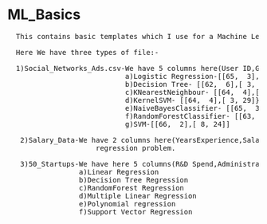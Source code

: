 # ML_Basics
<pre>
  This contains basic templates which I use for a Machine Learning Model along with examples
 
  Here We have three types of file:-
 
  1)Social_Networks_Ads.csv-We have 5 columns here(User ID,Gender,Age,EstimatedSalary,Purchased) and 401 rows , We need to predict whether                             the customer will purchase the product or not.I applied following classifiers(along with the confusion matrix)                             to this problem:-
                            a)Logistic Regression-[[65,  3],[ 8, 24]]
                            b)Decision Tree- [[62,  6],[ 3, 29]]
                            c)KNearestNeighbour- [[64,  4],[ 3, 29]]
                            d)KernelSVM- [[64,  4],[ 3, 29]}
                            e)NaiveBayesClassifier- [[65,  3],[ 7, 25]]
                            f)RandomForestClassifier- [[63,  5],[ 3, 29]]
                            g)SVM-[[66,  2],[ 8, 24]]
   
   2)Salary_Data-We have 2 columns here(YearsExperience,Salary) and 31 rows , We need to predict salary of the customer using Linear<br>                     regression problem.
   
   3)50_Startups-We have here 5 columns(R&D Spend,Administration,Marketing Spend,State,Profit) , 51 rows and need to predict Profit for                    each startup using following regression models:-
                 a)Linear Regression
                 b)Decision Tree Regression
                 c)RandomForest Regression
                 d)Multiple Linear Regression
                 e)Polynomial regression
                 f)Support Vector Regression
   </pre>           
  

